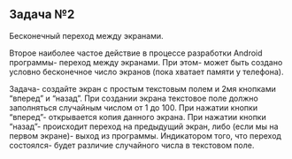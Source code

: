 ## Задача №2

Бесконечный переход между экранами. 

Второе наиболее частое действие в процессе разработки Android программы- переход между экранами. При этом- может быть создано условно бесконечное число экранов (пока хватает памяти у телефона). 

Задача- создайте экран с простым текстовым полем и 2мя кнопками “вперед” и “назад”. При создании экрана текстовое поле должно заполняться случайным числом от 1 до 100. При нажатии кнопки “вперед”- открывается копия данного экрана. При нажатии кнопки “назад”- происходит переход на предыдущий экран, либо (если мы на первом экране)- выход из программы. Индикатором того, что переход состоялся- будет различие случайного числа в текстовом поле.  

